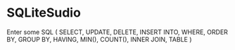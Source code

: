 # SQLiteSudio
Enter some SQL ( SELECT, UPDATE, DELETE, INSERT INTO, WHERE, ORDER BY, GROUP BY, HAVING, MIN(), COUNT(), INNER JOIN, TABLE )
